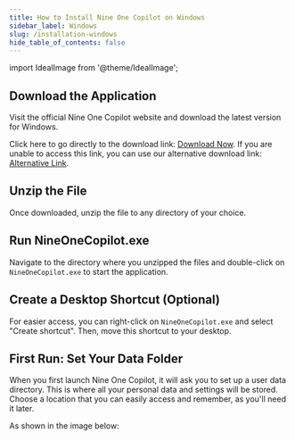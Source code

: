 ```yaml
---
title: How to Install Nine One Copilot on Windows
sidebar_label: Windows
slug: /installation-windows
hide_table_of_contents: false
---
```

import IdealImage from '@theme/IdealImage';

## Download the Application

Visit the official Nine One Copilot website and download the latest version for Windows.

Click here to go directly to the download link: [Download Now](https://nineone.ai/download).
 If you are unable to access this link, you can use our alternative download link: [Alternative Link](http://yunpan.baidu.com).

## Unzip the File

Once downloaded, unzip the file to any directory of your choice.

## Run NineOneCopilot.exe

Navigate to the directory where you unzipped the files and double-click on `NineOneCopilot.exe` to start the application.

## Create a Desktop Shortcut (Optional)

For easier access, you can right-click on `NineOneCopilot.exe` and select "Create shortcut". Then, move this shortcut to your desktop.

## First Run: Set Your Data Folder

When you first launch Nine One Copilot, it will ask you to set up a user data directory. This is where all your personal data and settings will be stored. Choose a location that you can easily access and remember, as you'll need it later.

As shown in the image below:

<div style={{ textAlign: 'center' }}>
  <IdealImage img={require('@site/static/images/NineOneCopilot/set_user_data_folder.png')} alt="Set user data folder" />
</div>